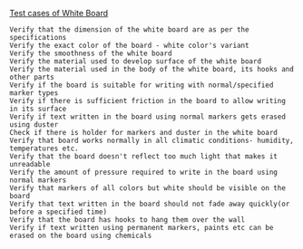 [Test cases of White Board](http://artoftesting.com/manualTesting/whiteBoard.html)

    Verify that the dimension of the white board are as per the specifications
    Verify the exact color of the board - white color's variant
    Verify the smoothness of the white board
    Verify the material used to develop surface of the white board
    Verify the material used in the body of the white board, its hooks and other parts
    Verify if the board is suitable for writing with normal/specified marker types
    Verify if there is sufficient friction in the board to allow writing in its surface
    Verify if text written in the board using normal markers gets erased using duster
    Check if there is holder for markers and duster in the white board
    Verify that board works normally in all climatic conditions- humidity, temperatures etc.
    Verify that the board doesn't reflect too much light that makes it unreadable
    Verify the amount of pressure required to write in the board using normal markers
    Verify that markers of all colors but white should be visible on the board
    Verify that text written in the board should not fade away quickly(or before a specified time)
    Verify that the board has hooks to hang them over the wall
    Verify if text written using permanent markers, paints etc can be erased on the board using chemicals
